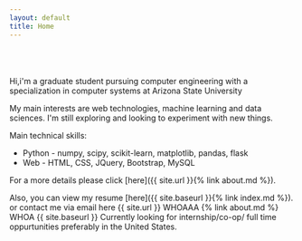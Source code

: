 ```yaml
---
layout: default
title: Home
---
```

<br><br><br>
Hi,i'm a graduate student pursuing computer engineering with a specialization in computer systems at Arizona State University

My main interests are web technologies, machine learning and data sciences. I'm still exploring and looking to experiment with new things. 

Main technical skills:
+  Python - numpy, scipy, scikit-learn, matplotlib, pandas, flask
+  Web  - HTML, CSS, JQuery, Bootstrap, MySQL

For a more details please click [here]({{ site.url }}{% link about.md %}).

Also, you can view my resume  [here]({{ site.baseurl }}{% link index.md %}).
or contact me via email here
{{ site.url }} WHOAAA {% link about.md %} WHOA {{ site.baseurl }}
Currently looking for internship/co-op/ full time oppurtunities preferably in the United States. 